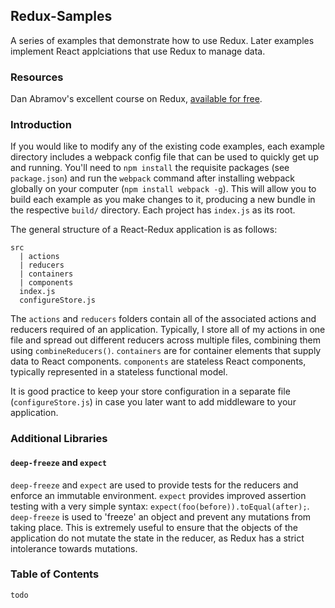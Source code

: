 ## Redux-Samples
A series of examples that demonstrate how to use Redux. Later examples implement React applciations that use Redux to manage data.

### Resources
Dan Abramov's excellent course on Redux, [available for free](https://egghead.io/series/getting-started-with-redux).

### Introduction
If you would like to modify any of the existing code examples, each example directory includes a webpack config file that can be used to quickly get up and running. You'll need to `npm install` the requisite packages (see `package.json`) and run the `webpack` command after installing webpack globally on your computer (`npm install webpack -g`). This will allow you to build each example as you make changes to it, producing a new bundle in the respective `build/` directory. Each project has `index.js` as its root.

The general structure of a React-Redux application is as follows:
```
src
  | actions
  | reducers
  | containers
  | components
  index.js
  configureStore.js
```

The `actions` and `reducers` folders contain all of the associated actions and reducers required of an application. Typically, I store all of my actions in one file and spread out different reducers across multiple files, combining them using `combineReducers()`. `containers` are for container elements that supply data to React components. `components` are stateless React components, typically represented in a stateless functional model.

It is good practice to keep your store configuration in a separate file (`configureStore.js`) in case you later want to add middleware to your application.

### Additional Libraries
#### `deep-freeze` and `expect`
`deep-freeze` and `expect` are used to provide tests for the reducers and enforce an immutable environment. `expect` provides improved assertion testing with a very simple syntax: `expect(foo(before)).toEqual(after);`. `deep-freeze` is used to 'freeze' an object and prevent any mutations from taking place. This is extremely useful to ensure that the objects of the application do not mutate the state in the reducer, as Redux has a strict intolerance towards mutations.

### Table of Contents
`todo`
